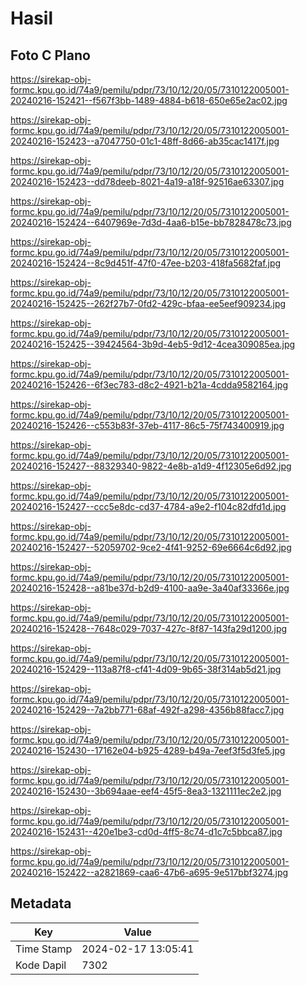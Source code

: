 # Hasil

## Foto C Plano

https://sirekap-obj-formc.kpu.go.id/74a9/pemilu/pdpr/73/10/12/20/05/7310122005001-20240216-152421--f567f3bb-1489-4884-b618-650e65e2ac02.jpg

https://sirekap-obj-formc.kpu.go.id/74a9/pemilu/pdpr/73/10/12/20/05/7310122005001-20240216-152423--a7047750-01c1-48ff-8d66-ab35cac1417f.jpg

https://sirekap-obj-formc.kpu.go.id/74a9/pemilu/pdpr/73/10/12/20/05/7310122005001-20240216-152423--dd78deeb-8021-4a19-a18f-92516ae63307.jpg

https://sirekap-obj-formc.kpu.go.id/74a9/pemilu/pdpr/73/10/12/20/05/7310122005001-20240216-152424--6407969e-7d3d-4aa6-b15e-bb7828478c73.jpg

https://sirekap-obj-formc.kpu.go.id/74a9/pemilu/pdpr/73/10/12/20/05/7310122005001-20240216-152424--8c9d451f-47f0-47ee-b203-418fa5682faf.jpg

https://sirekap-obj-formc.kpu.go.id/74a9/pemilu/pdpr/73/10/12/20/05/7310122005001-20240216-152425--262f27b7-0fd2-429c-bfaa-ee5eef909234.jpg

https://sirekap-obj-formc.kpu.go.id/74a9/pemilu/pdpr/73/10/12/20/05/7310122005001-20240216-152425--39424564-3b9d-4eb5-9d12-4cea309085ea.jpg

https://sirekap-obj-formc.kpu.go.id/74a9/pemilu/pdpr/73/10/12/20/05/7310122005001-20240216-152426--6f3ec783-d8c2-4921-b21a-4cdda9582164.jpg

https://sirekap-obj-formc.kpu.go.id/74a9/pemilu/pdpr/73/10/12/20/05/7310122005001-20240216-152426--c553b83f-37eb-4117-86c5-75f743400919.jpg

https://sirekap-obj-formc.kpu.go.id/74a9/pemilu/pdpr/73/10/12/20/05/7310122005001-20240216-152427--88329340-9822-4e8b-a1d9-4f12305e6d92.jpg

https://sirekap-obj-formc.kpu.go.id/74a9/pemilu/pdpr/73/10/12/20/05/7310122005001-20240216-152427--ccc5e8dc-cd37-4784-a9e2-f104c82dfd1d.jpg

https://sirekap-obj-formc.kpu.go.id/74a9/pemilu/pdpr/73/10/12/20/05/7310122005001-20240216-152427--52059702-9ce2-4f41-9252-69e6664c6d92.jpg

https://sirekap-obj-formc.kpu.go.id/74a9/pemilu/pdpr/73/10/12/20/05/7310122005001-20240216-152428--a81be37d-b2d9-4100-aa9e-3a40af33366e.jpg

https://sirekap-obj-formc.kpu.go.id/74a9/pemilu/pdpr/73/10/12/20/05/7310122005001-20240216-152428--7648c029-7037-427c-8f87-143fa29d1200.jpg

https://sirekap-obj-formc.kpu.go.id/74a9/pemilu/pdpr/73/10/12/20/05/7310122005001-20240216-152429--113a87f8-cf41-4d09-9b65-38f314ab5d21.jpg

https://sirekap-obj-formc.kpu.go.id/74a9/pemilu/pdpr/73/10/12/20/05/7310122005001-20240216-152429--7a2bb771-68af-492f-a298-4356b88facc7.jpg

https://sirekap-obj-formc.kpu.go.id/74a9/pemilu/pdpr/73/10/12/20/05/7310122005001-20240216-152430--17162e04-b925-4289-b49a-7eef3f5d3fe5.jpg

https://sirekap-obj-formc.kpu.go.id/74a9/pemilu/pdpr/73/10/12/20/05/7310122005001-20240216-152430--3b694aae-eef4-45f5-8ea3-1321111ec2e2.jpg

https://sirekap-obj-formc.kpu.go.id/74a9/pemilu/pdpr/73/10/12/20/05/7310122005001-20240216-152431--420e1be3-cd0d-4ff5-8c74-d1c7c5bbca87.jpg

https://sirekap-obj-formc.kpu.go.id/74a9/pemilu/pdpr/73/10/12/20/05/7310122005001-20240216-152422--a2821869-caa6-47b6-a695-9e517bbf3274.jpg


## Metadata

| Key        | Value               |
| ---------- | ------------------- |
| Time Stamp | 2024-02-17 13:05:41 |
| Kode Dapil | 7302                |



